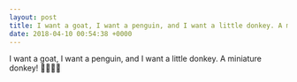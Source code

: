 ```yaml
---
layout: post
title: I want a goat, I want a penguin, and I want a little donkey. A miniature donkey! 
date: 2018-04-10 00:54:38 +0000
---
```


I want a goat, I want a penguin, and I want a little donkey. A miniature donkey! 
🐐🐧🐴😊

